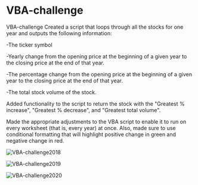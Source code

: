 # VBA-challenge
VBA-challenge
Created a script that loops through all the stocks for one year and outputs the following information:

-The ticker symbol

-Yearly change from the opening price at the beginning of a given year to the closing price at the end of that year.

-The percentage change from the opening price at the beginning of a given year to the closing price at the end of that year.

-The total stock volume of the stock. 

Added functionality to the script to return the stock with the "Greatest % increase", "Greatest % decrease", and "Greatest total volume". 

Made the appropriate adjustments to the VBA script to enable it to run on every worksheet (that is, every year) at once.
Also, made sure to use conditional formatting that will highlight positive change in green and negative change in red.


![VBA-challenge2018](https://github.com/JLaydeJ/VBA-challenge/assets/134284646/d792466b-6e78-45c0-a4c7-37efc35ca1ce)



![VBA-challenge2019](https://github.com/JLaydeJ/VBA-challenge/assets/134284646/b69c8e23-b5dd-4738-9999-89b846f76696)


![VBA-challenge2020](https://github.com/JLaydeJ/VBA-challenge/assets/134284646/2cdeea0f-d96f-413c-852a-d2bbbc665984)
